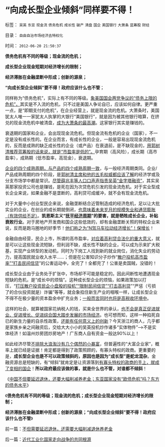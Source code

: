 # “向成长型企业倾斜”同样要不得！

标签： `吴英` `东亚` `现金流` `债务危机` `成长性` `破产` `清盘` `国企` `美国银行` `大萧条` `蓝筹股` `财经` 

目录： `自由自治市场经济去特权化`

时间： `2012-06-20 21:50:37`

**债务危机有不同的等级；现金流的危机；**

**成长型企业现金短期对经济增长的限制；**

**经济滞胀在金融垄断中形成；创新的源泉；**

**“向成长型企业倾斜”要不得！政府应该什么也不管**；

同样称为“债务危机”，实际上有不同的等级。[象美国国会两党争议的“债务上限的危机”，](../../../2011/8/11/美元信用非美国信用；向共和党致敬！.md)其实是不入流的危机，只不过是美国人争论自已，应该如何自律。更严重一点，是“即期支付的危机”，在企业经营上，就是现金流的危机。大萧条时，美国犹太人唯一一家犹太人执掌的大银行“美国银行”，就是因为被其他银行暗算，在挤兑的现金流危机中被清盘，[成为大萧条的最高潮](../../../2011/3/16/美国大萧条的五条成因.md)。这家银行其实是赚钱的。

衰退期的国家和企业，会出现现金流危机。但现金流有危机的企业（国家），不一定是没有成长性的。在企业而言，有成长性的企业，一般是容易出现现金流危机的，反而是成熟的缺乏成长性的企业（或产品）在衰退前，是不缺现金的，[用郭树清推荐蓝筹股的话来说，就是“市盈率是低的”。](../../../2012/1/9/特权经济下的民企市盈率无限高！.md)孕育期（高风险），成长期（高市盈率），成熟期（低市盈率，高现金），衰退期。

[企业的四个成熟周期，与产品的四个成熟周期一致](../../../2010/1/18/产品周期，小盘股成长性和蓝筹股三种估价方式.md)，与一般经济周期类同。企业/产品成熟周期的四个阶段，是[郭树清主席和他的五毛权威都应该了解](../../../2012/5/31/郭树清主席缺乏专业常识.md)的经济学或及分支市场学中都是常识。[尽管薛兆丰等人口口声声指责吴英“金字塔融资”](../../../2012/6/10/薛兆丰先生的权威型大脑和吴英案的大字报.md)，其实吴英那家投资公司也是赚钱，是死在因为次贷危机引发的现金流危机。对于实业型成长企业来说，如果金融不是垄断的，高利贷可成缓冲，就不会有现金流危机。

对于大量中小创业型民企来说，金融垄断结合近管制造成的经济危机，足以让大批实业的企业，在创业的成长期就倒闭，[也意味着未来岁月的规模失业和通货膨胀（有效供给不足）](../../../2011/6/19/炒股抑制通胀，圈钱导致滞胀.md)。**凯恩斯主义“[抚平经济周期](../../../2011/10/28/凯恩斯主义的（通胀／通缩）总是成对同时出现.md)”的要害，就是牺牲成长企业，补贴衰败行业**。对于房地产开发商和国企这些低效的，却有金融垄断关照的特权企业来说，反而是跑马圈地的好季节！[他们称之为“N驾马车拉动经济增长”！保增长](../../../2012/5/27/三驾马车没有拉动过增长,“唱衰中国”的可能是真相.md)！

金融自由经营，民企上市，所谓的高市盈率，[对应着高利贷合法化的重大意义](../../../2011/10/9/零和投机的贡献，高利贷是最核心的价格信号.md)，就是可以让这些现金流短缺，但利润不缺，成长性不缺的企业，可以成为示来扩大税基，实现产业转型的发动机，同时为下岗工人找到新的就业岗位，消化失业的劳动力，提高国民就业收入水平……；但是在公害知识分子炒作“[散户投机高市盈率”“打击民间信贷](../../../2012/1/10/高市盈率是被特权侵犯的“生理反应”；.md)”的公害运动中，全完了！全都完了！公害是卖国贼，没错的！

成长型企业由于业务处于扩张中，市场却不可能是稳定的。因此间断性地遭遇现金短缺的危机，是“成长中的烦恼”。这种成长型企业的烦恼，如果政策加以打压，“[打压散户投资民企小盘股的投机”“限制民间信贷”“打击高利贷](../../../2011/9/21/打压“投机和高利贷”，经济危机只会火上添油.md)”“严惩（亏损了的合伙投资就是）诈骗”等等，就会象掐住新生产业的咽喉一样，让成长型企业不得不在极少量的资本盈余中扩充业务；[一般而言同时也将是高税收环境中](../../../2011/8/25/税收总额限制和税负归宿.md)。

这样的社会，就算被国家花纳税人的钱，买来全世界的承认，[也不会是真正促进就业、促进增长、促进综合国大踏步发展的市场经济](../../../2009/7/19/市场经济去特权化中国经济唯一的出路.md)。也可想而知，这样一种掐死自已的新生力量的自杀性政策，[还能有任何意义上的创新](../../../2009/7/19/市场经济去特权化中国经济唯一的出路.md)？今天浙江的商人，几乎都是家族乡亲之间融资后，交给大大小小的吴英投机炒作诸多“实体物件”——>不是实体经济！如温州炒房团炒房地产！广东商人自有资金一般达90%以上！

如此经济尽管[不排除大浪淘沙有几个偶然的小暴富](../../../2009/8/24/先富起来的五毛义工慈善活动.md)，但普遍性的“大富企业家”，概率上就已经是证据！肯定都是得到了政策照顾的，有寡头特权的政商。更重要的是，**成长型企业也是不可以政策倾斜的，原因也是因为“成长型”是蛇龙混杂**。金融资源总是短缺的，有“倾斜”就肯定是让资源落到[有寡头特权的政商的手上，就成了变相的国企](../../../2009/8/14/特权民企距离俄国式寡头有多远？.md)！**所以政府最应该做的事，就是什么也不管，对谁都不倾斜**！

《[中国不但要延迟退休，还要大幅削减养老金；东亚国家没有“欧债危机”吗？东方的债务水平](../../../2012/6/20/不但需要延迟退休，还需要大幅削减退休养老金.md)》

《**债务危机有不同的等级；现金流的危机；成长型企业现金短期对经济增长的限制；**

**经济滞胀在金融垄断中形成；创新的源泉；“向成长型企业倾斜”要不得！政府应该什么也不管**》



前一篇：[不但需要延迟退休，还需要大幅削减退休养老金](../../../2012/6/20/不但需要延迟退休，还需要大幅削减退休养老金.md)

后一篇：[近代工业化国家走向战争的共同根源](../../../2012/6/20/近代工业化国家走向战争的共同根源.md)